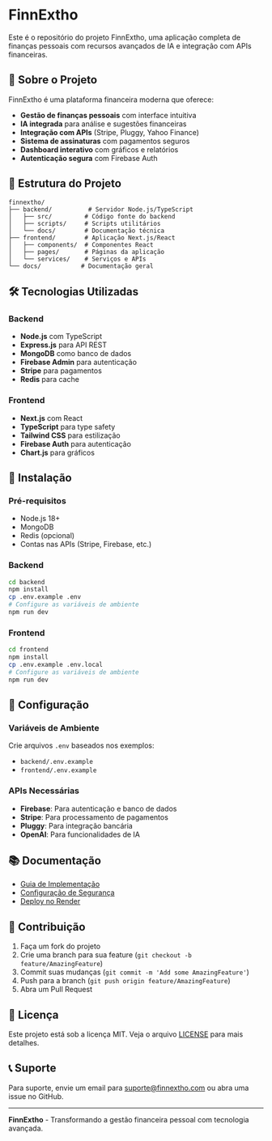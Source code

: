 # FinnExtho

Este é o repositório do projeto FinnExtho, uma aplicação completa de finanças pessoais com recursos avançados de IA e integração com APIs financeiras.

## 🚀 Sobre o Projeto

FinnExtho é uma plataforma financeira moderna que oferece:
- **Gestão de finanças pessoais** com interface intuitiva
- **IA integrada** para análise e sugestões financeiras
- **Integração com APIs** (Stripe, Pluggy, Yahoo Finance)
- **Sistema de assinaturas** com pagamentos seguros
- **Dashboard interativo** com gráficos e relatórios
- **Autenticação segura** com Firebase Auth

## 📁 Estrutura do Projeto

```
finnextho/
├── backend/          # Servidor Node.js/TypeScript
│   ├── src/         # Código fonte do backend
│   ├── scripts/     # Scripts utilitários
│   └── docs/        # Documentação técnica
├── frontend/        # Aplicação Next.js/React
│   ├── components/  # Componentes React
│   ├── pages/       # Páginas da aplicação
│   └── services/    # Serviços e APIs
└── docs/           # Documentação geral
```

## 🛠️ Tecnologias Utilizadas

### Backend
- **Node.js** com TypeScript
- **Express.js** para API REST
- **MongoDB** como banco de dados
- **Firebase Admin** para autenticação
- **Stripe** para pagamentos
- **Redis** para cache

### Frontend
- **Next.js** com React
- **TypeScript** para type safety
- **Tailwind CSS** para estilização
- **Firebase Auth** para autenticação
- **Chart.js** para gráficos

## 🚀 Instalação

### Pré-requisitos
- Node.js 18+
- MongoDB
- Redis (opcional)
- Contas nas APIs (Stripe, Firebase, etc.)

### Backend
```bash
cd backend
npm install
cp .env.example .env
# Configure as variáveis de ambiente
npm run dev
```

### Frontend
```bash
cd frontend
npm install
cp .env.example .env.local
# Configure as variáveis de ambiente
npm run dev
```

## 🔧 Configuração

### Variáveis de Ambiente

Crie arquivos `.env` baseados nos exemplos:
- `backend/.env.example`
- `frontend/.env.example`

### APIs Necessárias
- **Firebase**: Para autenticação e banco de dados
- **Stripe**: Para processamento de pagamentos
- **Pluggy**: Para integração bancária
- **OpenAI**: Para funcionalidades de IA

## 📚 Documentação

- [Guia de Implementação](./FINN_IMPLEMENTATION_GUIDE.md)
- [Configuração de Segurança](./SECURITY_IMPLEMENTATION.md)
- [Deploy no Render](./RENDER_DEPLOYMENT.md)

## 🤝 Contribuição

1. Faça um fork do projeto
2. Crie uma branch para sua feature (`git checkout -b feature/AmazingFeature`)
3. Commit suas mudanças (`git commit -m 'Add some AmazingFeature'`)
4. Push para a branch (`git push origin feature/AmazingFeature`)
5. Abra um Pull Request

## 📄 Licença

Este projeto está sob a licença MIT. Veja o arquivo [LICENSE](LICENSE) para mais detalhes.

## 📞 Suporte

Para suporte, envie um email para suporte@finnextho.com ou abra uma issue no GitHub.

---

**FinnExtho** - Transformando a gestão financeira pessoal com tecnologia avançada. 